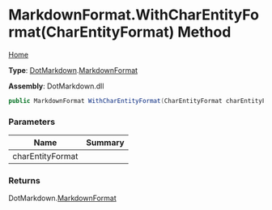 # MarkdownFormat\.WithCharEntityFormat\(CharEntityFormat\) Method

[Home](../../../README.md)

**Type**: [DotMarkdown](../../README.md)\.[MarkdownFormat](../README.md)

**Assembly**: DotMarkdown\.dll

```csharp
public MarkdownFormat WithCharEntityFormat(CharEntityFormat charEntityFormat)
```

### Parameters

| Name | Summary |
| ---- | ------- |
| charEntityFormat | |

### Returns

DotMarkdown\.[MarkdownFormat](../README.md)

